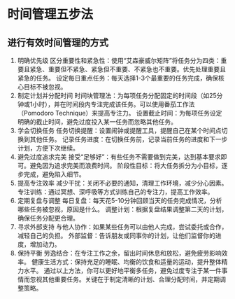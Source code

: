 # 时间管理五步法


## 进行有效时间管理的方式
1. 明确优先级
区分重要性和紧急性：使用“艾森豪威尔矩阵”将任务分为四类：重要且紧急、重要但不紧急、紧急但不重要、不紧急也不重要。优先处理重要且紧急的任务。
设定每日重点任务：每天选择1-3个最重要的任务完成，确保核心目标不被忽视。
2. 制定计划并分配时间
时间块管理法：为每项任务分配固定的时间段（如25分钟或1小时），并在时间段内专注完成该任务。可以使用番茄工作法（Pomodoro Technique）来提高专注力。
设置截止时间：为每项任务设定明确的截止时间，避免过度投入某一任务而忽略其他任务。
3. 学会切换任务
任务切换提醒：设置闹钟或提醒工具，提醒自己在某个时间点切换到其他任务。
记录任务进度：在切换任务前，记录当前任务的进度和下一步计划，方便下次继续。
4. 避免过度追求完美
接受“足够好”：有些任务不需要做到完美，达到基本要求即可。避免因为追求完美而浪费时间。
阶段性目标：将大任务拆分为小目标，逐步完成，避免陷入细节。
5. 提高专注效率
减少干扰：关闭不必要的通知，清理工作环境，减少分心因素。
专注训练：通过冥想、深呼吸等方式训练自己的专注力，提高工作效率。
6. 定期复盘与调整
每日复盘：每天花5-10分钟回顾当天的任务完成情况，分析哪些任务被忽视，原因是什么。
调整计划：根据复盘结果调整第二天的计划，确保任务分配更合理。
7. 寻求外部支持
与他人协作：如果某些任务可以由他人完成，尝试委托或合作，减轻自己的负担。
外部监督：告诉朋友或同事你的计划，让他们监督你的进度，增加动力。
8. 保持平衡
劳逸结合：在专注工作之余，留出时间休息和放松，避免疲劳影响效率。
健康生活方式：保持充足的睡眠、均衡的饮食和适量的运动，提升整体精力水平。
通过以上方法，你可以更好地平衡多任务，避免过度专注于某一件事情而忽视其他重要任务。关键在于制定清晰的计划、合理分配时间，并定期调整策略。